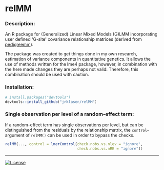 
# relMM

### Description:
An R package for (Generalized) Linear Mixed Models (G)LMM incorporating user defined 'G-site' covariance relationship matrices (derived from [pedigreemm](https://cran.r-project.org/web/packages/pedigreemm/index.html)).

The package was created to get things done in my own research, estimation of variance components in quantitative genetics. It allows the use of methods written for the lme4 package, however, in combination with the here made changes they are perhaps not valid. Therefore, this combination should be used with caution.

### Installation:
```R
# install.packages("devtools")
devtools::install_github("jrklasen/relMM")
```

### Single observation per level of a random-effect term: 
If a random-effect term has single observations per level, but can be distinguished from the residuals by the relationship matrix, the ``control``-argument of ``relMM()`` can be used in order to bypass the checks.
```R
relMM(..., control = lmerControl(check.nobs.vs.nlev = "ignore", 
                                 check.nobs.vs.nRE = "ignore"))
```

--------------------------------------------------------------------------------
[![License](http://img.shields.io/badge/license-GPL%20%28%3E=%202%29-brightgreen.svg?style=flat)](http://www.gnu.org/licenses/gpl-2.0.html)
